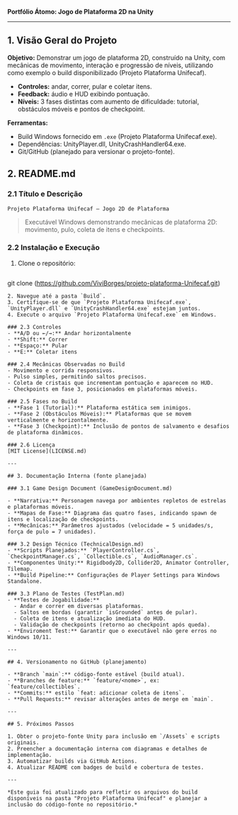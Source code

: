 **Portfólio Átomo: Jogo de Plataforma 2D na Unity**

---

## 1. Visão Geral do Projeto

**Objetivo:** Demonstrar um jogo de plataforma 2D, construído na Unity, com mecânicas de movimento, interação e progressão de níveis, utilizando como exemplo o build disponibilizado (Projeto Plataforma Unifecaf).

* **Controles:** andar, correr, pular e coletar itens.
* **Feedback:** áudio e HUD exibindo pontuação.
* **Níveis:** 3 fases distintas com aumento de dificuldade: tutorial, obstáculos móveis e pontos de checkpoint.

**Ferramentas:**

* Build Windows fornecido em `.exe` (Projeto Plataforma Unifecaf.exe).
* Dependências: UnityPlayer.dll, UnityCrashHandler64.exe.
* Git/GitHub (planejado para versionar o projeto-fonte).


## 2. README.md 

### 2.1 Título e Descrição

`Projeto Plataforma Unifecaf – Jogo 2D de Plataforma`

> Executável Windows demonstrando mecânicas de plataforma 2D: movimento, pulo, coleta de itens e checkpoints.

### 2.2 Instalação e Execução

1. Clone o repositório:

   ```bash
   ```

git clone (https://github.com/ViviBorges/projeto-plataforma-Unifecaf.git)

```
2. Navegue até a pasta `Build`.  
3. Certifique-se de que `Projeto Plataforma Unifecaf.exe`, `UnityPlayer.dll` e `UnityCrashHandler64.exe` estejam juntos.  
4. Execute o arquivo `Projeto Plataforma Unifecaf.exe` em Windows.

### 2.3 Controles
- **A/D ou ←/→:** Andar horizontalmente  
- **Shift:** Correr  
- **Espaço:** Pular  
- **E:** Coletar itens

### 2.4 Mecânicas Observadas no Build
- Movimento e corrida responsivos.  
- Pulso simples, permitindo saltos precisos.  
- Coleta de cristais que incrementam pontuação e aparecem no HUD.  
- Checkpoints em fase 3, posicionados em plataformas móveis.

### 2.5 Fases no Build
- **Fase 1 (Tutorial):** Plataforma estática sem inimigos.  
- **Fase 2 (Obstáculos Móveis):** Plataformas que se movem verticalmente e horizontalmente.  
- **Fase 3 (Checkpoint):** Inclusão de pontos de salvamento e desafios de plataforma dinâmicos.

### 2.6 Licença
[MIT License](LICENSE.md)

---

## 3. Documentação Interna (fonte planejada)

### 3.1 Game Design Document (GameDesignDocument.md)

- **Narrativa:** Personagem navega por ambientes repletos de estrelas e plataformas móveis.  
- **Mapas de Fase:** Diagrama das quatro fases, indicando spawn de itens e localização de checkpoints.  
- **Mecânicas:** Parâmetros ajustados (velocidade = 5 unidades/s, força de pulo = 7 unidades).

### 3.2 Design Técnico (TechnicalDesign.md)
- **Scripts Planejados:** `PlayerController.cs`, `CheckpointManager.cs`, `Collectible.cs`, `AudioManager.cs`.  
- **Componentes Unity:** Rigidbody2D, Collider2D, Animator Controller, Tilemap.  
- **Build Pipeline:** Configurações de Player Settings para Windows Standalone.

### 3.3 Plano de Testes (TestPlan.md)
- **Testes de Jogabilidade:**  
  - Andar e correr em diversas plataformas.  
  - Saltos em bordas (garantir `isGrounded` antes de pular).  
  - Coleta de itens e atualização imediata do HUD.  
  - Validação de checkpoints (retorno ao checkpoint após queda).  
- **Enviroment Test:** Garantir que o executável não gere erros no Windows 10/11.

---

## 4. Versionamento no GitHub (planejamento)

- **Branch `main`:** código-fonte estável (build atual).  
- **Branches de feature:** `feature/<nome>`, ex: `feature/collectibles`.  
- **Commits:** estilo `feat: adicionar coleta de itens`.  
- **Pull Requests:** revisar alterações antes de merge em `main`.

---

## 5. Próximos Passos

1. Obter o projeto-fonte Unity para inclusão em `/Assets` e scripts originais.  
2. Preencher a documentação interna com diagramas e detalhes de implementação.  
3. Automatizar builds via GitHub Actions.  
4. Atualizar README com badges de build e cobertura de testes.

---

*Este guia foi atualizado para refletir os arquivos do build disponíveis na pasta "Projeto Plataforma Unifecaf" e planejar a inclusão do código-fonte no repositório.*

```
